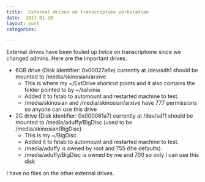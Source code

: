 ```yaml
---
title:  External drives on transcriptome workstation
date:  2017-01-20
layout: post
categories:

---
```

External drives have been fouled up twice on transcriptome since we changed admins. Here are the important drives:

  * 6GB drive (Disk identifier: 0x00027a6e) currently at /dev/sdh1 should be mounted to /media/skinosian/arxive
    * This is where my ~/ExtDrive shortcut points and it also contains the folder pointed to by ~/salvinia
    * Added it to fstab to automount and restarted machine to test.
    * /media/skinosian and /media/skinosian/arxive have 777 permissions so anyone can use this drive
  * 2G drive (Disk identifier: 0x000081a7) currently at /dev/sdf1 should be mounted to /media/aduffy/BigDisc (used to be /media/skinosian/BigDisc)
    * This is my ~/BigDisc
    * Added it to fstab to automount and restarted machine to test.
    * /media/aduffy is owned by root and 755 (the defaults).
    * /media/aduffy/BigDisc is owned by me and 700 so only I can use this disk

I have no files on the other external drives.
